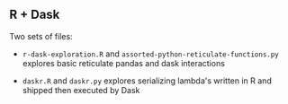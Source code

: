 
## R + Dask

Two sets of files:

- `r-dask-exploration.R` and `assorted-python-reticulate-functions.py` explores basic reticulate pandas and dask interactions

- `daskr.R` and `daskr.py` explores serializing lambda's written in R and shipped then executed by Dask


